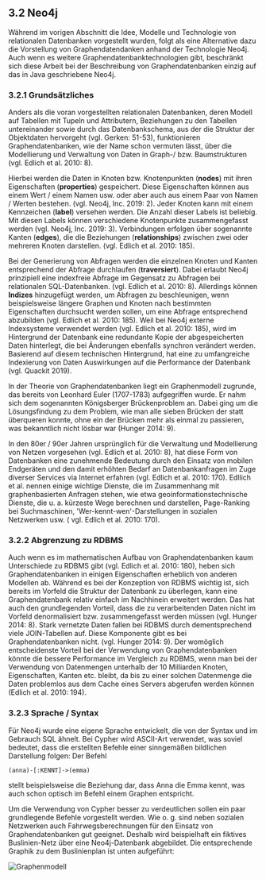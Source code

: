 ## 3.2 Neo4j
Während im vorigen Abschnitt die Idee, Modelle und Technologie von relationalen Datenbanken vorgestellt wurden, folgt als eine Alternative dazu die Vorstellung von Graphendatendanken anhand der Technologie Neo4j. Auch wenn es weitere Graphendatenbanktechnologien gibt, beschränkt sich diese Arbeit bei der Beschreibung von Graphendatenbanken einzig auf das in Java geschriebene Neo4j. 

### 3.2.1 Grundsätzliches 

Anders als die voran vorgestellten relationalen Datenbanken, deren Modell auf Tabellen mit Tupeln und Attributern, Beziehungen zu den Tabellen untereinander sowie durch das Datenbankschema, aus der die Struktur der Objektdaten hervorgeht (vgl. Gerken: 51-53), funktionieren Graphendatenbanken, wie der Name schon vermuten lässt, über die Modellierung und Verwaltung von Daten in Graph-/ bzw. Baumstrukturen (vgl. Edlich et al. 2010: 8). 

Hierbei werden die Daten in Knoten bzw. Knotenpunkten (**nodes**) mit ihren Eigenschaften (**properties**) gespeichert. Diese Eigenschaften können aus einem Wert / einem Namen usw. oder aber auch aus einem Paar von Namen / Werten bestehen. (vgl. Neo4j, Inc. 2019: 2). Jeder Knoten kann mit einem Kennzeichen (**label**) versehen werden. Die Anzahl dieser Labels ist beliebig. Mit diesen Labels können verschiedene Knotenpunkte zusammengefasst werden (vgl. Neo4j, Inc. 2019: 3). Verbindungen erfolgen über sogenannte Kanten (**edges**), die die Beziehungen (**relationships**) zwischen zwei oder mehreren Knoten darstellen. (vgl. Edlich et al. 2010: 185). 

Bei der Generierung von Abfragen werden die einzelnen Knoten und Kanten entsprechend der Abfrage durchlaufen (**traversiert**). Dabei erlaubt Neo4j prinzipiell eine indexfreie Abfrage im Gegensatz zu Abfragen bei relationalen SQL-Datenbanken. (vgl. Edlich et al. 2010: 8). Allerdings können **Indizes** hinzugefügt werden, um Abfragen zu beschleunigen, wenn beispielsweise längere Graphen und Knoten nach bestimmten Eigenschaften durchsucht werden sollen, um eine Abfrage entsprechend abzubilden (vgl. Edlich et al. 2010: 185). Weil bei Neo4j externe Indexsysteme verwendet werden (vgl. Edlich et al. 2010: 185), wird im Hintergrund der Datenbank eine redundante Kopie der abgespeicherten Daten hinterlegt, die bei Änderungen ebenfalls synchron verändert werden. Basierend auf diesem technischen Hintergrund, hat eine zu umfangreiche Indexierung von Daten Auswirkungen auf die Performance der Datenbank (vgl. Quackit 2019).

In der Theorie von Graphendatenbanken liegt ein Graphenmodell zugrunde, das bereits  von Leonhard Euler (1707-1783) aufgegriffen wurde. Er nahm sich dem sogenannten Königsberger Brückenproblem an. Dabei ging um die Lösungsfindung zu dem Problem, wie man alle sieben Brücken der statt überqueren konnte, ohne ein der Brücken mehr als einmal zu passieren, was bekanntlich nicht lösbar war (Hunger 2014: 9).

In den 80er / 90er Jahren ursprünglich für die Verwaltung und Modellierung von Netzen vorgesehen (vgl. Edlich et al. 2010: 8), hat diese Form von Datenbanken eine zunehmende Bedeutung durch den Einsatz von mobilen Endgeräten und den damit erhöhten Bedarf an Datenbankanfragen im Zuge diverser Services via Internet erfahren (vgl. Edlich et al. 2010: 170). Edllich et al. nennen einige wichtige Dienste, die im Zusammenhang mit graphenbasierten Anfragen stehen, wie etwa geoinformationstechnische Dienste, die u. a. kürzeste Wege berechnen und darstellen, Page-Ranking bei Suchmaschinen, 'Wer-kennt-wen'-Darstellungen in sozialen Netzwerken usw. ( vgl. Edlich et al. 2010: 170).

### 3.2.2 Abgrenzung zu RDBMS

Auch wenn es im mathematischen Aufbau von Graphendatenbanken kaum Unterschiede zu RDBMS gibt (vgl. Edlich et al. 2010: 180), heben sich Graphendatenbanken in einigen Eigenschaften erheblich von anderen Modellen ab. Während es bei der Konzeption von RDBMS wichtig ist, sich bereits im Vorfeld die Struktur der Datenbank zu überlegen, kann eine Graphendatenbank relativ einfach im Nachhinein erweitert werden. Das hat auch den grundlegenden Vorteil, dass die zu verarbeitenden Daten nicht im Vorfeld denormalisiert bzw. zusammengefasst werden müssen (vgl. Hunger 2014: 8). Stark vernetzte Daten fallen bei RDBMS durch dementsprechend viele JOIN-Tabellen auf. Diese Komponente gibt es bei Graphendatenbanken nicht. (vgl. Hunger 2014: 9).
Der womöglich entscheidenste Vorteil bei der Verwendung von Graphendatenbanken könnte die bessere Performance im Vergleich zu RDBMS, wenn man bei der Verwendung von Datenmengen unterhalb der 10 Milliarden Knoten, Eigenschaften, Kanten etc. bleibt, da bis zu einer solchen Datenmenge die Daten problemlos aus dem Cache eines Servers abgerufen werden können (Edlich et al. 2010: 194).

### 3.2.3 Sprache / Syntax

Für Neo4j wurde eine eigene Sprache entwickelt, die von der Syntax und im Gebrauch SQL ähnelt. Bei Cypher wird ASCII-Art verwendet, was soviel bedeutet, dass die erstellten Befehle einer sinngemäßen bildlichen Darstellung folgen: Der Befehl 

~~~~cypher
(anna)-[:KENNT]->(emma)
~~~~

stellt beispielsweise die Beziehung dar, dass Anna die Emma kennt, was auch schon optisch im Befehl einem Graphen entspricht.

Um die Verwendung von Cypher besser zu verdeutlichen sollen ein paar grundlegende Befehle vorgestellt werden. Wie o. g. sind neben sozialen Netzwerken auch Fahrwegsberechnungen für den Einsatz von Graphendatenbanken gut geeignet. Deshalb wird beispielhaft ein fiktives Buslinien-Netz über eine Neo4j-Datenbank abgebildet.
Die entsprechende Graphik zu dem Buslinienplan ist unten aufgeführt:

![Graphenmodell](https://github.com/vkressin/ostfalia_db_2019_hausarbeiten/blob/patch-4/Vergleich_RDBMS_und_Neo4j/Fiktives%20Buslinien-System_Vers.4.0.png "Buslinien-Netzplan")


